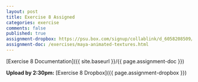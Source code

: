 ```yaml
---
layout: post
title: Exercise 8 Assigned
categories: exercise
comments: false
published: true
assignment-dropbox: https://psu.box.com/signup/collablink/d_6058208509/13048f751411ea
assignment-doc: /exercises/maya-animated-textures.html
---
```


[Exercise 8 Documentation]({{ site.baseurl }}/{{ page.assignment-doc }})

**Upload by 2:30pm:** [Exercise 8 Dropbox]({{ page.assignment-dropbox }})